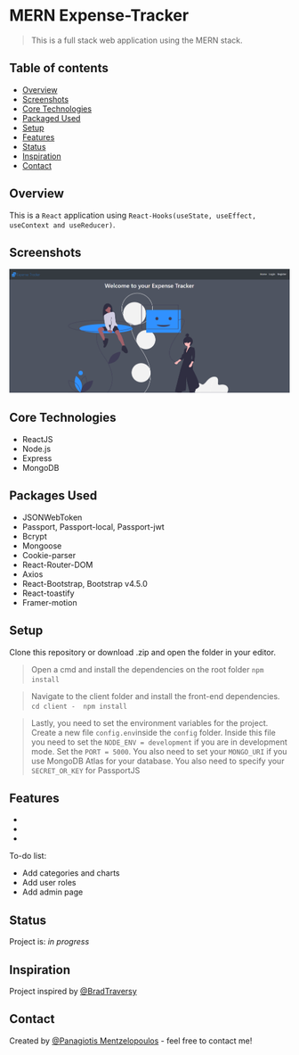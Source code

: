 # MERN Expense-Tracker
> This is a full stack web application using the MERN stack. 

## Table of contents
* [Overview](#overview)
* [Screenshots](#screenshots)
* [Core Technologies](#coretechnologies)
* [Packaged Used](#packagesused)
* [Setup](#setup)
* [Features](#features)
* [Status](#status)
* [Inspiration](#inspiration)
* [Contact](#contact)

## Overview

This is a `React` application using `React-Hooks(useState, useEffect, useContext and useReducer)`.

## Screenshots
![Landing](https://github.com/Panosmentz/MERN-Expenses-App/blob/master/screenshots/landing.PNG)


## Core Technologies
* ReactJS
* Node.js
* Express
* MongoDB

## Packages Used
* JSONWebToken
* Passport, Passport-local, Passport-jwt
* Bcrypt
* Mongoose
* Cookie-parser
* React-Router-DOM
* Axios
* React-Bootstrap, Bootstrap v4.5.0
* React-toastify
* Framer-motion

## Setup
Clone this repository or download .zip and open the folder in your editor.
>Open a cmd and install the dependencies on the root folder 
`npm install`

>Navigate to the client folder and install the front-end dependencies.
`cd client - 
npm install`

>Lastly, you need to set the environment variables for the project.
>Create a new file `config.env`inside the `config` folder. Inside this file you need to set the `NODE_ENV = development` if you are in development mode. Set the `PORT = 5000`. You also need to set your `MONGO_URI` if you use MongoDB Atlas for your database.
>You also need to specify your `SECRET_OR_KEY` for PassportJS

## Features
* 
* 
* 

To-do list:
* Add categories and charts
* Add user roles
* Add admin page

## Status
Project is: _in progress_

## Inspiration
Project inspired by [@BradTraversy](https://github.com/bradtraversy)

## Contact
Created by [@Panagiotis Mentzelopoulos](https://determined-saha-b25d49.netlify.app/) - feel free to contact me!
